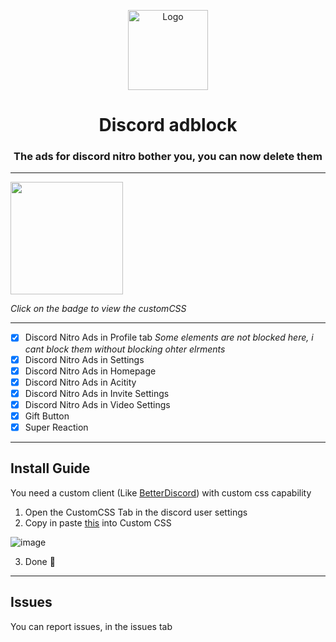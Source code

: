 <p align="center">
  <img src="https://raw.githubusercontent.com/CroissantDuNord/discord-adblock/main/media/logo.svg" width="128px" height="128px" alt="Logo">
</p>
<h1 align="center">Discord adblock</h1>
<h3 align="center">The ads for discord nitro bother you, you can now delete them</h3>
</p>
 
 ---
 
[<img src="https://raw.githubusercontent.com/CroissantDuNord/discord-adblock/b5d13db617b5f7457d8ee454eaf83e07865cfbcd/media/jksdqfhjkldh.svg" width="180">](https://raw.githubusercontent.com/CroissantDuNord/discord-adblock/main/adblock.css)

*Click on the badge to view the customCSS*

---

- [x] Discord Nitro Ads in Profile tab *Some elements are not blocked here, i cant block them without blocking ohter elrments*
- [x] Discord Nitro Ads in Settings
- [x] Discord Nitro Ads in Homepage
- [x] Discord Nitro Ads in Acitity
- [x] Discord Nitro Ads in Invite Settings
- [x] Discord Nitro Ads in Video Settings
- [x] Gift Button
- [x] Super Reaction
---

## Install Guide

You need a custom client (Like [BetterDiscord](https://betterdiscord.app/)) with custom css capability

1. Open the CustomCSS Tab in the discord user settings
2. Copy in paste [this](https://raw.githubusercontent.com/CroissantDuNord/discord-adblock/main/adblock.css) into Custom CSS

![image](https://user-images.githubusercontent.com/79372025/204670948-cde707d0-5489-4726-9f7e-a46edc8d6d19.png)


3. Done 🎉


****

## Issues

You can report issues, in the issues tab

